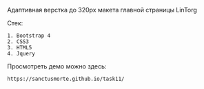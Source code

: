 Адаптивная верстка до 320px макета главной страницы LinTorg

Стек:

    1. Bootstrap 4
    2. CSS3
    3. HTML5
    4. Jquery

Просмотреть демо можно здесь:

    https://sanctusmorte.github.io/task11/


